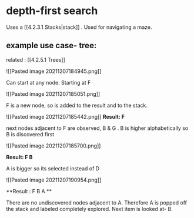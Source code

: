 # depth-first search

Uses a [[4.2.3.1 Stacks|stack]] . Used for navigating a maze. 

## example use case- tree:
related : [[4.2.5.1 Trees]]

![[Pasted image 20211207184945.png]]

Can start at any node. Starting at F

![[Pasted image 20211207185051.png]]

F is a new node, so is added to the result and to the stack.

![[Pasted image 20211207185442.png]]
**Result: F**

next nodes adjacent to F are observed, B & G . B is higher alphabetically so B is discovered first

![[Pasted image 20211207185700.png]]

**Result: F B**

A is bigger so its selected instead of D

![[Pasted image 20211207190954.png]]

**Result : F B A **

There are no undiscovered nodes adjacent to A.  Therefore A is popped off the stack and labeled completely explored. Next item is looked at- B.